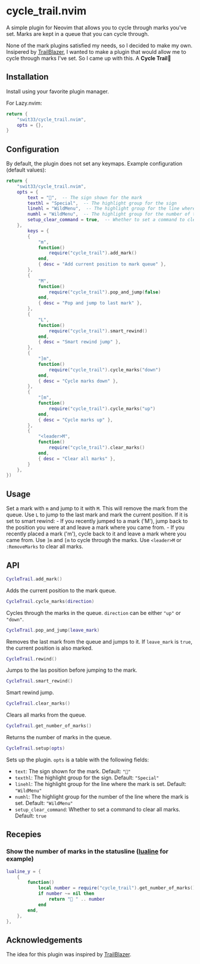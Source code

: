 # cycle_trail.nvim

A simple plugin for Neovim that allows you to cycle through marks you've set.
Marks are kept in a queue that you can cycle through.

None of the mark plugins satisfied my needs, so I decided to make my own.
Insipered by [TrailBlazer](https://github.com/LeonHeidelbach/trailblazer.nvim), I wanted to make a plugin that would allow me to cycle through marks I've set.
So I came up with this. A **Cycle Trail**󱄟 

## Installation

Install using your favorite plugin manager.

For Lazy.nvim:
```lua
return {
    "swit33/cycle_trail.nvim",
    opts = {},
}
```

## Configuration

By default, the plugin does not set any keymaps.
Example configuration (default values):
```lua
return {
    "swit33/cycle_trail.nvim",
    opts = {
        text = "󱚐",  -- The sign shown for the mark
        texthl = "Special",  -- The highlight group for the sign
        linehl = "WildMenu",  -- The highlight group for the line where the mark is set
        numhl = "WildMenu",  -- The highlight group for the number of the line where the mark is set
        setup_clear_command = true,  -- Whether to set a command to clear all marks (":RemoveMarks")
    },
    	keys = {
		{
			"m",
			function()
				require("cycle_trail").add_mark()
			end,
			{ desc = "Add current position to mark queue" },
		},
		{
			"M",
			function()
				require("cycle_trail").pop_and_jump(false)
			end,
			{ desc = "Pop and jump to last mark" },
		},
		{
			"L",
			function()
				require("cycle_trail").smart_rewind()
			end,
			{ desc = "Smart rewind jump" },
		},
		{
			"]m",
			function()
				require("cycle_trail").cycle_marks("down")
			end,
			{ desc = "Cycle marks down" },
		},
		{
			"[m",
			function()
				require("cycle_trail").cycle_marks("up")
			end,
			{ desc = "Cycle marks up" },
		},
		{
			"<leader>M",
			function()
				require("cycle_trail").clear_marks()
			end,
			{ desc = "Clear all marks" },
		}
	},
})
```


## Usage

Set a mark with `m` and jump to it with `M`. This will remove the mark from the queue.
Use `L` to jump to the last mark and mark the current position.
If it is set to smart rewind:
	- If you recently jumped to a mark ('M'), jump back to the position you were at and leave a mark where you came from.
	- If you recently placed a mark ('m'), cycle back to it and leave a mark where you came from.
Use `]m` and `[m` to cycle through the marks.
Use `<leader>M` or `:RemoveMarks` to clear all marks.

## API

```lua
CycleTrail.add_mark()
```

Adds the current position to the mark queue.

```lua
CycleTrail.cycle_marks(direction)
```

Cycles through the marks in the queue.
`direction` can be either `"up"` or `"down"`.

```lua
CycleTrail.pop_and_jump(leave_mark)
```

Removes the last mark from the queue and jumps to it.
If `leave_mark` is `true`, the current position is also marked.

```lua
CycleTrail.rewind()

```

Jumps to the las position before jumping to the mark.

```lua
CycleTrail.smart_rewind()
```

Smart rewind jump.

```lua
CycleTrail.clear_marks()
```

Clears all marks from the queue.

```lua
CycleTrail.get_number_of_marks()
```

Returns the number of marks in the queue.

```lua
CycleTrail.setup(opts)
```

Sets up the plugin.
`opts` is a table with the following fields:
- `text`: The sign shown for the mark. Default: `"󱚐"`
- `texthl`: The highlight group for the sign. Default: `"Special"`
- `linehl`: The highlight group for the line where the mark is set. Default: `"WildMenu"`
- `numhl`: The highlight group for the number of the line where the mark is set. Default: `"WildMenu"`
- `setup_clear_command`: Whether to set a command to clear all marks. Default: `true`

## Recepies

### Show the number of marks in the statusline ([lualine](https://github.com/nvim-lualine/lualine.nvim) for example)
```lua
lualine_y = {
    {
        function()
            local number = require("cycle_trail").get_number_of_marks()
            if number ~= nil then
                return "󱄟 " .. number
            end
        end,
    },
},

```

## Acknowledgements
The idea for this plugin was inspired by [TrailBlazer](https://github.com/LeonHeidelbach/trailblazer.nvim).
